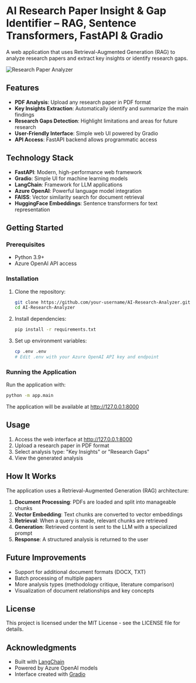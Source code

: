 # AI Research Paper Insight & Gap Identifier – RAG, Sentence Transformers, FastAPI & Gradio

A web application that uses Retrieval-Augmented Generation (RAG) to analyze research papers and extract key insights or identify research gaps.

![Research Paper Analyzer](https://user-images.githubusercontent.com/your-username/your-repo-name/raw/main/screenshots/app-screenshot.png)

## Features

- **PDF Analysis**: Upload any research paper in PDF format
- **Key Insights Extraction**: Automatically identify and summarize the main findings
- **Research Gaps Detection**: Highlight limitations and areas for future research
- **User-Friendly Interface**: Simple web UI powered by Gradio
- **API Access**: FastAPI backend allows programmatic access

## Technology Stack

- **FastAPI**: Modern, high-performance web framework
- **Gradio**: Simple UI for machine learning models
- **LangChain**: Framework for LLM applications
- **Azure OpenAI**: Powerful language model integration
- **FAISS**: Vector similarity search for document retrieval
- **HuggingFace Embeddings**: Sentence transformers for text representation

## Getting Started

### Prerequisites

- Python 3.9+
- Azure OpenAI API access

### Installation

1. Clone the repository:
   ```bash
   git clone https://github.com/your-username/AI-Research-Analyzer.git
   cd AI-Research-Analyzer
   ```

2. Install dependencies:
   ```bash
   pip install -r requirements.txt
   ```

3. Set up environment variables:
   ```bash
   cp .env .env
   # Edit .env with your Azure OpenAI API key and endpoint
   ```

### Running the Application

Run the application with:

```bash
python -m app.main
```

The application will be available at http://127.0.0.1:8000

## Usage

1. Access the web interface at http://127.0.0.1:8000
2. Upload a research paper in PDF format
3. Select analysis type: "Key Insights" or "Research Gaps"
4. View the generated analysis

## How It Works

The application uses a Retrieval-Augmented Generation (RAG) architecture:

1. **Document Processing**: PDFs are loaded and split into manageable chunks
2. **Vector Embedding**: Text chunks are converted to vector embeddings
3. **Retrieval**: When a query is made, relevant chunks are retrieved
4. **Generation**: Retrieved content is sent to the LLM with a specialized prompt
5. **Response**: A structured analysis is returned to the user

## Future Improvements

- Support for additional document formats (DOCX, TXT)
- Batch processing of multiple papers
- More analysis types (methodology critique, literature comparison)
- Visualization of document relationships and key concepts

## License

This project is licensed under the MIT License - see the LICENSE file for details.

## Acknowledgments

- Built with [LangChain](https://github.com/langchain-ai/langchain)
- Powered by Azure OpenAI models
- Interface created with [Gradio](https://gradio.app/)
